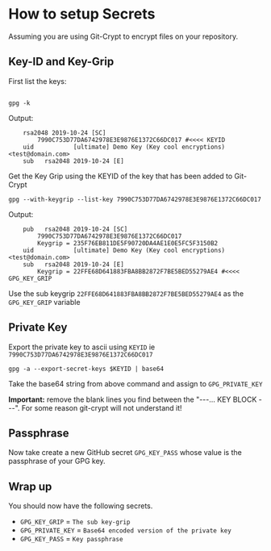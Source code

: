 # How to setup Secrets

Assuming you are using Git-Crypt to encrypt files on your repository.

## Key-ID and Key-Grip

First list the keys:

```shell

gpg -k

```

Output:
```shell
    rsa2048 2019-10-24 [SC]
        7990C753D77DA6742978E3E9876E1372C66DC017 #<<<< KEYID
    uid           [ultimate] Demo Key (Key cool encryptions) <test@domain.com>
    sub   rsa2048 2019-10-24 [E]
```

Get the Key Grip using the KEYID of the key that has been added to Git-Crypt

```
gpg --with-keygrip --list-key 7990C753D77DA6742978E3E9876E1372C66DC017
```

Output:

```shell
    pub   rsa2048 2019-10-24 [SC]
        7990C753D77DA6742978E3E9876E1372C66DC017
        Keygrip = 235F76EB811DE5F90720DA4AE1E0E5FC5F3150B2
    uid           [ultimate] Demo Key (Key cool encryptions) <test@domain.com>
    sub   rsa2048 2019-10-24 [E]
        Keygrip = 22FFE68D641883FBA8BB2872F7BE5BED55279AE4 #<<<< GPG_KEY_GRIP
```

Use the sub keygrip `22FFE68D641883FBA8BB2872F7BE5BED55279AE4` as the `GPG_KEY_GRIP` variable

## Private Key

Export the private key to ascii using `KEYID` ie `7990C753D77DA6742978E3E9876E1372C66DC017`

```shell
gpg -a --export-secret-keys $KEYID | base64 
```
Take the base64 string from above command and assign to `GPG_PRIVATE_KEY`

**Important:** remove the blank lines you find between the "---... KEY BLOCK ---". For some reason git-crypt will not understand it!

## Passphrase

Now take create a new GitHub secret `GPG_KEY_PASS` whose value is the passphrase of your GPG key.


## Wrap up

You should now have the following secrets.

- `GPG_KEY_GRIP` = `The sub key-grip`
- `GPG_PRIVATE_KEY` = `Base64 encoded version of the private key`
- `GPG_KEY_PASS` = `Key passphrase`
